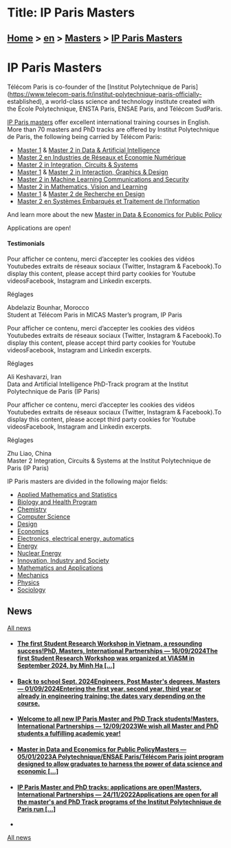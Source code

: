 # Title: IP Paris Masters

## [Home](https://www.telecom-paris.fr/en/home "https://www.telecom-paris.fr/en/home") > [en](https://www.telecom-paris.fr/en "en") > [Masters](https://www.telecom-paris.fr/en/masters "Masters") > [IP Paris Masters](https://www.telecom-paris.fr/en/masters/ip-paris)

[](https://www.telecom-paris.fr/en/home)

# IP Paris Masters

Télécom Paris is co-founder of the [Institut Polytechnique de
Paris](https://www.telecom-paris.fr/institut-polytechnique-paris-officially-
established), a world-class science and technology institute created with the
École Polytechnique, ENSTA Paris, ENSAE Paris, and Télécom SudParis.

[IP Paris masters](https://www.ip-paris.fr/en/education/masters) offer
excellent international training courses in English.  
More than 70 masters and PhD tracks are offered by Institut Polytechnique de
Paris, the following being carried by Télécom Paris:

  * [Master 1](https://www.ip-paris.fr/en/education/masters/computer-science-program/master-year-1-data-and-artificial-intelligence) & [Master 2 in Data & Artificial Intelligence](https://www.ip-paris.fr/en/education/masters/computer-science-program/master-year-2-data-and-artificial-intelligence)
  * [Master 2 en Industries de Réseaux et Économie Numérique](https://www.ip-paris.fr/en/education/masters/innovation-industry-and-society-program/master-2-industries-de-reseaux-et-economie-numerique)
  * [Master 2 in Integration, Circuits & Systems](https://www.ip-paris.fr/en/education/masters/electrical-engineering-program/master-year-2-integration-circuits-and-systems)
  * [Master 1](https://www.ip-paris.fr/en/education/masters/computer-science-program/master-year-1-interaction-graphics-design) & [Master 2 in Interaction, Graphics & Design](https://www.ip-paris.fr/en/education/masters/computer-science-program/master-year-2-interaction-graphics-design)
  * [Master 2 in Machine Learning Communications and Security](https://www.ip-paris.fr/en/education/masters/electrical-engineering-program/master-year-2-machine-learning-communications-and-security)
  * [Master 2 in Mathematics, Vision and Learning](https://www.ip-paris.fr/en/education/masters/mathematics-and-applications-program/master-year-2-mathematics-vision-learning)
  * [Master 1](https://www.ip-paris.fr/en/education/masters/design-program/master-1-recherche-en-design) & [Master 2 de Recherche en Design](https://www.ip-paris.fr/en/education/masters/design-program/master-2-recherche-en-design)
  * [Master 2 en Systèmes Embarqués et Traitement de l’Information](https://www.ip-paris.fr/en/education/masters/electrical-engineering-program/master-2-systemes-embarques-et-traitement-de-linformation)

And learn more about the new [Master in Data & Economics for Public
Policy](https://www.telecom-paris.fr/master-data-economics-public-policy)

Applications are open!

#### Testimonials

Pour afficher ce contenu, merci d’accepter les cookies des vidéos Youtubedes
extraits de réseaux sociaux (Twitter, Instagram & Facebook).To display this
content, please accept third party cookies for Youtube videosFacebook,
Instagram and Linkedin excerpts.

Réglages

Abdelaziz Bounhar, Morocco  
Student at Télécom Paris in MICAS Master’s program, IP Paris

Pour afficher ce contenu, merci d’accepter les cookies des vidéos Youtubedes
extraits de réseaux sociaux (Twitter, Instagram & Facebook).To display this
content, please accept third party cookies for Youtube videosFacebook,
Instagram and Linkedin excerpts.

Réglages

Ali Keshavarzi, Iran  
Data and Artificial Intelligence PhD-Track program at the Institut
Polytechnique de Paris (IP Paris)

Pour afficher ce contenu, merci d’accepter les cookies des vidéos Youtubedes
extraits de réseaux sociaux (Twitter, Instagram & Facebook).To display this
content, please accept third party cookies for Youtube videosFacebook,
Instagram and Linkedin excerpts.

Réglages

Zhu Liao, China  
Master 2 Integration, Circuits & Systems at the Institut Polytechnique de
Paris (IP Paris)

IP Paris masters are divided in the following major fields:

  * [Applied Mathematics and Statistics](https://www.ip-paris.fr/en/education/masters/applied-mathematics-and-statistics-program)
  * [Biology and Health Program](https://www.ip-paris.fr/en/education/masters/biology-and-health-program)
  * [Chemistry ](https://www.ip-paris.fr/en/education/masters/chemistry-program)
  * [Computer Science](https://www.ip-paris.fr/en/education/masters/computer-science-program)
  * [Design](https://www.ip-paris.fr/en/education/masters/design-program)
  * [Economics](https://www.ip-paris.fr/en/education/masters/economics-program)
  * [Electronics, electrical energy, automatics](https://www.ip-paris.fr/en/education/masters/electrical-engineering-program)
  * [Energy](https://www.ip-paris.fr/en/education/masters/energy-program)
  * [Nuclear Energy](https://www.ip-paris.fr/en/education/masters/nuclear-energy-program)
  * [Innovation, Industry and Society](https://www.ip-paris.fr/en/education/masters/innovation-industry-and-society-program)
  * [Mathematics and Applications](https://www.ip-paris.fr/en/education/masters/mathematics-and-applications-program)
  * [Mechanics](https://www.ip-paris.fr/en/education/masters/mechanics-program)
  * [Physics](https://www.ip-paris.fr/en/education/masters/physics-program)
  * [Sociology](https://www.ip-paris.fr/en/education/masters/sociology-program)

## News

[All news](https://www.telecom-paris.fr/news/newsroom?l=en "All news")

  * #### [The first Student Research Workshop in Vietnam, a resounding success!PhD, Masters, International Partnerships — 16/09/2024The first Student Research Workshop was organized at VIASM in September 2024, by Minh Ha [...]](https://www.telecom-paris.fr/en/research/labs/information-processing-ltci/student-research-workshop-viasm-vietnam "The first Student Research Workshop in Vietnam, a resounding success!")
  * #### [Back to school Sept. 2024Engineers, Post Master's degrees, Masters — 01/09/2024Entering the first year, second year, third year or already in engineering training: the dates vary depending on the course.](https://www.telecom-paris.fr/en/div/back-to-school "Back to school Sept. 2024")
  * #### [Welcome to all new IP Paris Master and PhD Track students!Masters, International Partnerships — 12/09/2023We wish all Master and PhD students a fulfilling academic year!](https://www.telecom-paris.fr/welcome-ip-paris-master-and-phd-track-students "Welcome to all new IP Paris Master and PhD Track students!")
  * #### [Master in Data and Economics for Public PolicyMasters — 05/01/2023A Polytechnique/ENSAE Paris/Télécom Paris joint program designed to allow graduates to harness the power of data science and economic [...]](https://www.telecom-paris.fr/master-data-economics-public-policy "Master in Data and Economics for Public Policy")
  * #### [IP Paris Master and PhD tracks: applications are open!Masters, International Partnerships — 24/11/2022Applications are open for all the master's and PhD Track programs of the Institut Polytechnique de Paris run [...]](https://www.telecom-paris.fr/ip-paris-master-phd-tracks-applications-open "IP Paris Master and PhD tracks: applications are open!")
  * 

[All news](https://www.telecom-paris.fr/news/newsroom?l=en "All news")

